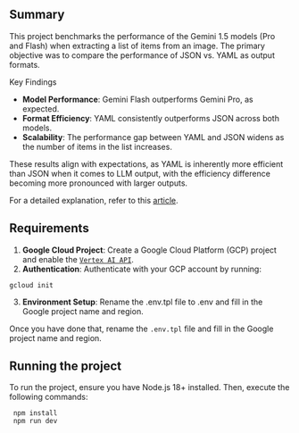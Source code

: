 ## Summary 

This project benchmarks the performance of the Gemini 1.5 models (Pro and Flash) when extracting a list of items from an image. The primary objective was to compare the performance of JSON vs. YAML as output formats.

Key Findings
 * **Model Performance**: Gemini Flash outperforms Gemini Pro, as expected.
 * **Format Efficiency**: YAML consistently outperforms JSON across both models.
 * **Scalability**: The performance gap between YAML and JSON widens as the number of items in the list increases.

These results align with expectations, as YAML is inherently more efficient than JSON when it comes to LLM output, with the efficiency difference becoming more pronounced with larger outputs. 

For a detailed explanation, refer to this [article](https://livshitz.medium.com/yaml-vs-json-which-is-more-efficient-for-language-models-5bc11dd0f6df).


## Requirements

 1. **Google Cloud Project**: Create a Google Cloud Platform (GCP) project and enable the [`Vertex AI API`](https://cloud.google.com/vertex-ai/docs/featurestore/).
 2. **Authentication**: Authenticate with your GCP account by running:
```
gcloud init
```
 3. **Environment Setup**: Rename the .env.tpl file to .env and fill in the Google project name and region.

Once you have done that, rename the `.env.tpl` file and fill in the Google project name and region.

## Running the project

To run the project, ensure you have Node.js 18+ installed. Then, execute the following commands:

```
 npm install
 npm run dev
```

